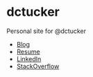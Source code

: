 # dctucker
Personal site for @dctucker

- [Blog](//dctucker.wordpress.com)
- [Resume](//dctucker.com/resume.pdf)
- [LinkedIn](//www.linkedin.com/in/dcaseytucker)
- [StackOverflow](//stackoverflow.com/story/dctucker)
